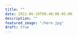 ```yaml
---
title: ""
date: 2022-06-26T08:40:00-05:00
description: ""
featured_image: "/hero.jpg"
draft: true
---
```

